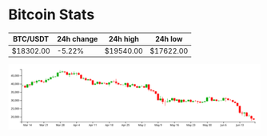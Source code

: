 # Bitcoin Stats

BTC/USDT|24h change|24h high|24h low|
|---|---|---|---|
|$18302.00|-5.22%|$19540.00|$17622.00|

<img src="./chart.svg">
